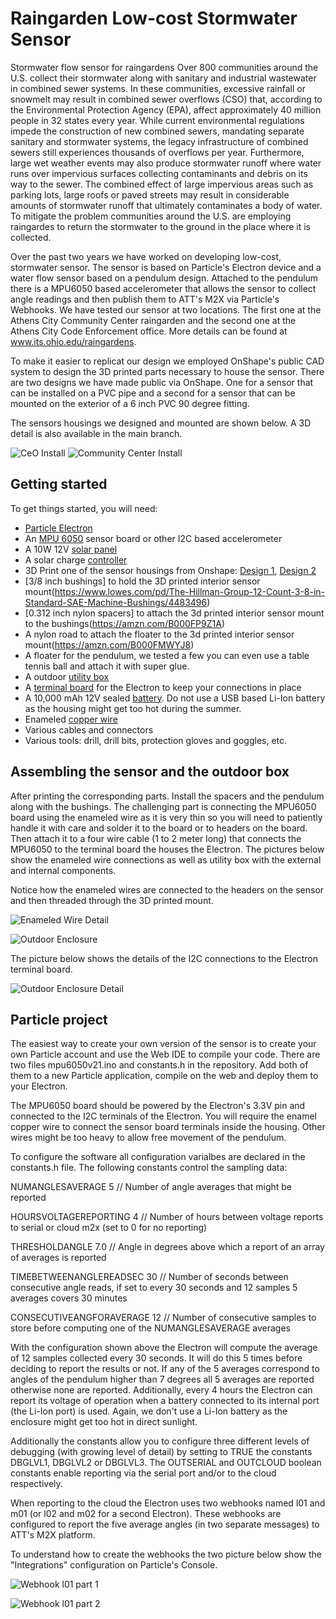 # Raingarden Low-cost Stormwater Sensor
Stormwater flow sensor for raingardens
Over 800 communities around the U.S. collect their stormwater along with sanitary and industrial wastewater in combined sewer systems. In these communities, excessive rainfall or snowmelt may result in combined sewer overflows (CSO) that, according to the Environmental Protection Agency (EPA), affect approximately 40 million people in 32 states every year. While current environmental regulations impede the construction of new combined sewers, mandating separate sanitary and stormwater systems, the legacy infrastructure of combined sewers still experiences thousands of overflows per year. Furthermore, large wet weather events may also produce stormwater runoff where water runs over impervious surfaces collecting contaminants and debris on its way to the sewer. The combined effect of large impervious areas such as parking lots, large roofs or paved streets may result in considerable amounts of stormwater runoff that ultimately contaminates a body of water. To mitigate the problem communities around the U.S. are employing raingardes to return the stormwater to the ground in the place where it is collected. 

Over the past two years we have worked on developing low-cost, stormwater sensor. The sensor is based on Particle's Electron device and a water flow sensor based on a pendulum design. Attached to the pendulum there is a MPU6050 based accelerometer that allows the sensor to collect angle readings and then publish them to ATT's M2X via Particle's Webhooks. We have tested our sensor at two locations. The first one at the Athens City Community Center raingarden and the second one at the Athens City Code Enforcement office. More details can be found at www.its.ohio.edu/raingardens.

To make it easier to replicat our design we employed OnShape's public CAD system to design the 3D printed parts necessary to house the sensor. There are two designs we have made public via OnShape. One for a sensor that can be installed on a PVC pipe and a second for a sensor that can be mounted on the exterior of a 6 inch PVC 90 degree fitting.

The sensors housings we designed and mounted are shown below. A 3D detail is also available in the main branch.

![CeO Install](https://raw.githubusercontent.com/OUSmartInfrastructure/raingardenSensor/master/images/athensCeOInstall.jpg) 
![Community Center Install](https://raw.githubusercontent.com/OUSmartInfrastructure/raingardenSensor/master/images/athensCommCenterInstall.png) 

## Getting started
To get things started, you will need:
 - [Particle Electron](https://www.particle.io/products/hardware)
 - An [MPU 6050](https://www.sparkfun.com/products/11028) sensor board or other I2C based accelerometer
 - A 10W 12V [solar panel](https://www.amazon.com/ALEKO%C2%AE-10W-10-Watt-%20Monocrystalline-Solar/dp/B00G4KHJN6)
 - A solar charge [controller](https://www.amazon.com/Sunix-Controller-Intelligent-Temperature-Compensation/dp/B01J5A6X92/ref=pd_sbs_86_2?_encoding=UTF8&refRID=B8DY326YZ77B3RJT9QPY&th=1)
 - 3D Print one of the sensor housings from Onshape: [Design 1](https://cad.onshape.com/documents/c7ef5115150ea284fa6ded5d/w/f29a5a49622384c412d514d9/e/a90ee472d2e98eb237201269), [Design 2](
https://cad.onshape.com/documents/ec36e10f84544662c55e4cf2/w/c337c54d4c1919a4cff84898/e/298fa85778e384ae9d079753)
 - [3/8 inch bushings] to hold the 3D printed interior sensor mount(https://www.lowes.com/pd/The-Hillman-Group-12-Count-3-8-in-Standard-SAE-Machine-Bushings/4483496)
 - [0.312 inch nylon spacers] to attach the 3d printed interior sensor mount to the bushings(https://amzn.com/B000FP9Z1A)
 - A nylon road to attach the floater to the 3d printed interior sensor mount(https://amzn.com/B000FMWYJ8)
 - A floater for the pendulum, we tested a few you can even use a table tennis ball and attach it with super glue.
 - A outdoor [utility box](https://www.amazon.com/Wise-%20Outdoors-5601-13-Small-%20Utility/dp/B0019JXDQE/)
 - A [terminal board](https://store.ncd.io/product/screw-terminal-breakout-board-for-particle-photon-or-particle-electron/) for the Electron to keep your connections in place
 - A 10,000 mAh 12V sealed [battery](https://www.amazon.com/12v-10Ah-SLA-Rechargeable-Battery/dp/B004WENYYE/ref=sr_1_1?rps=1&ie=UTF8&qid=1505693127&sr=8-1&keywords=12v+battery+10ah&refinements=p_85%3A2470955011). Do not use a USB based Li-Ion battery as the housing might get too hot during the summer.
 - Enameled [copper wire](https://www.adafruit.com/product/3522) 
 - Various cables and connectors
 - Various tools: drill, drill bits, protection gloves and goggles, etc.
 
 ## Assembling the sensor and the outdoor box
 After printing the corresponding parts. Install the spacers and the pendulum along with the bushings. The challenging part is connecting the MPU6050 board using the enameled wire as it is very thin so you will need to patiently handle it with care and solder it to the board or to headers on the board. Then attach it to a four wire cable (1 to 2 meter long) that connects the MPU6050 to the terminal board the houses the Electron. The pictures below show the enameled wire connections as well as utility box with the external and internal components.
 
Notice how the enameled wires are connected to the headers on the sensor and then threaded through the 3D printed mount.

![Enameled Wire Detail](https://raw.githubusercontent.com/OUSmartInfrastructure/raingardenSensor/master/images/athensCommCenterBoardDetails.jpg)

![Outdoor Enclosure](https://raw.githubusercontent.com/OUSmartInfrastructure/raingardenSensor/master/images/outdoorEnclosure.jpg)

The picture below shows the details of the I2C connections to the Electron terminal board.

![Outdoor Enclosure Detail](https://raw.githubusercontent.com/OUSmartInfrastructure/raingardenSensor/master/images/outdoorEnclosure2.jpg)
 
 
 ## Particle project
 The easiest way to create your own version of the sensor is to create your own Particle account and use the Web IDE to compile your code. There are two files mpu6050v21.ino and constants.h in the repository. Add both of them to a new Particle application, compile on the web and deploy them to your Electron.
 
 The MPU6050 board should be powered by the Electron's 3.3V pin and connected to the I2C terminals of the Electron. You will require the enamel copper wire to connect the sensor board terminals inside the housing. Other wires might be too heavy to allow free movement of the pendulum.
 
 To configure the software all configuration varialbes are declared in the constants.h file.
 The following constants control the sampling data:
 
 NUMANGLESAVERAGE            5               // Number of angle averages that might be reported
 
 HOURSVOLTAGEREPORTING       4               // Number of hours between voltage reports to serial or cloud m2x (set to 0 for no reporting)
 
 THRESHOLDANGLE              7.0             // Angle in degrees above which a report of an array of averages is reported
 
 TIMEBETWEENANGLEREADSEC     30              // Number of seconds between consecutive angle reads, if set to every 30 seconds and 12 samples 5 averages covers 30 minutes
 
 CONSECUTIVEANGFORAVERAGE    12              // Number of consecutive samples to store before computing one of the NUMANGLESAVERAGE averages
 
 With the configuration shown above the Electron will compute the average of 12 samples collected every 30 seconds. It will do this 5 times before deciding to report the results or not. If any of the 5 averages correspond to angles of the pendulum higher than 7 degrees all 5 averages are reported otherwise none are reported. Additionally, every 4 hours the Electron can report its voltage of operation when a battery connected to its internal port (the Li-Ion port) is used. Again, we don't use a Li-Ion battery as the enclosure might get too hot in direct sunlight.
 
 Additionally the constants allow you to configure three different levels of debugging (with growing level of detail) by setting to TRUE the constants DBGLVL1, DBGLVL2 or DBGLVL3. The OUTSERIAL and OUTCLOUD boolean constants enable reporting via the serial port and/or to the cloud respectively.
 
 When reporting to the cloud the Electron uses two webhooks named l01 and m01 (or l02 and m02 for a second Electron). These webhooks are configured to report the five average angles (in two separate messages) to ATT's M2X platform.
 
 To understand how to create the webhooks the two picture below show the "Integrations" configuration on Particle's Console.

![Webhook l01 part 1](https://raw.githubusercontent.com/OUSmartInfrastructure/raingardenSensor/master/images/webhookl01example01.png)

![Webhook l01 part 2](https://raw.githubusercontent.com/OUSmartInfrastructure/raingardenSensor/master/images/webhookl01example01Continuation.png)
